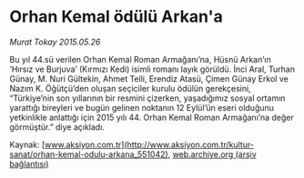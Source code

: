 # Orhan Kemal ödülü Arkan'a

*Murat Tokay 2015.05.26*

<div class="pNewsDetailMainContent" itemprop="articleBody">
 <p>
  Bu yıl 44.sü verilen Orhan Kemal Roman Armağanı’na, Hüsnü Arkan’ın ‘Hırsız ve Burjuva’ (Kırmızı Kedi) isimli romanı layık görüldü. İnci Aral, Turhan Günay, M. Nuri Gültekin, Ahmet Telli, Erendiz Atasü, Çimen Günay Erkol ve Nazım K. Öğütçü’den oluşan seçiciler kurulu ödülün gerekçesini, “Türkiye’nin son yıllarının bir resmini çizerken, yaşadığımız sosyal ortamın yarattığı bireyleri ve bugün gelinen noktanın 12 Eylül’ün eseri olduğunu yetkinlikle anlattığı için 2015 yılı 44. Orhan Kemal Roman Armağanı’na değer görmüştür.” diye açıkladı.
 </p>
</div>


Kaynak: [www.aksiyon.com.tr](http://www.aksiyon.com.tr/kultur-sanat/orhan-kemal-odulu-arkana_551042), [web.archive.org (arşiv bağlantısı)](http://web.archive.org/web/20150719023614/http://www.aksiyon.com.tr/kultur-sanat/orhan-kemal-odulu-arkana_551042)
